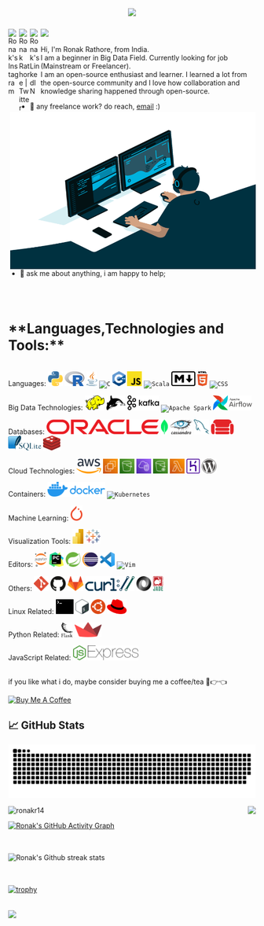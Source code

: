 <h1 align="center">
  <a href="https://git.io/typing-svg">
    <img src="https://readme-typing-svg.herokuapp.com?color=%2340A597&size=30&width=800&lines=Hey+there+!!!+I+am+Ronak+Rathore;I+love+finding+secrets+hidden+in+the+Data">
  </a>
</h1>

<a href="https://www.instagram.com/rastar14/">
  <img align="left" alt="Ronak's Instagram" width="22px" src="https://raw.githubusercontent.com/hussainweb/hussainweb/main/icons/instagram.png" />
</a>
<a href="https://twitter.com/rastar1408">
  <img align="left" alt="Ronak Rathore | Twitter" width="22px" src="https://raw.githubusercontent.com/peterthehan/peterthehan/master/assets/twitter.svg" />
</a>
<a href="https://www.linkedin.com/in/ronak-rathore-4981b0117/">
  <img align="left" alt="Ronak's LinkedIN" width="22px" src="https://raw.githubusercontent.com/peterthehan/peterthehan/master/assets/linkedin.svg" />
</a>

![](https://visitor-badge.glitch.me/badge?page_id=ronakr14.ronakr14)

Hi, I'm Ronak Rathore, from India. <br>
I am a beginner in Big Data Field. Currently looking for job (Mainstream or Freelancer).<br>
I am an open-source enthusiast and learner. I learned a lot from the open-source community and I love how collaboration and knowledge sharing happened through open-source.

<img align="right" alt="GIF" src="https://github.com/ronakr14/ronakr14/blob/main/logos/code.gif?raw=true" width="500" height="320" />

- 💼 any freelance work? do reach, [email](mailto:ronak.rathore05@gmail.com) :)
- 💬 ask me about anything, i am happy to help;

<br>
<br>
<h1> **Languages,Technologies and Tools:**  </h1>
<br>
Languages:
<code><img height="30" src="https://github.com/ronakr14/ronakr14/blob/main/logos/python.svg" alt="python" title="python" /></code>
<code><img height="30" src="https://github.com/ronakr14/ronakr14/blob/main/logos/r-lang.svg" alt="r-lang" title="r-lang" /></code>
<code><img height="30" src="https://github.com/ronakr14/ronakr14/blob/main/logos/java.svg" alt="java" title="java" /></code>
<code><img height="30" src="https://user-images.githubusercontent.com/25181517/192106070-46255bcf-65e6-4c6b-a296-bf8d0d8fb2a7.png" alt="C" title="C" /></code>
<code><img height="30" src="https://github.com/ronakr14/ronakr14/blob/main/logos/c-plusplus.svg" alt="c-plusplus" title="c-plusplus" /></code>
<code><img height="30" src="https://github.com/ronakr14/ronakr14/blob/main/logos/javascript.svg" alt="javascript" title="javascript" /></code>
<code><img height="30" src="https://user-images.githubusercontent.com/25181517/185062806-7be3b0f6-3373-44a8-be19-21ddd2307a70.png" alt="Scala" title="Scala" /></code>
<code><img height="30" src="https://github.com/ronakr14/ronakr14/blob/main/logos/markdown.svg" alt="markdown" title="markdown" /></code>
<code><img height="30" src="https://github.com/ronakr14/ronakr14/blob/main/logos/html-5.svg" alt="html-5" title="html-5" /></code>
<code><img height="30" src="https://user-images.githubusercontent.com/25181517/183898674-75a4a1b1-f960-4ea9-abcb-637170a00a75.png" alt="CSS" title="CSS" /></code>
<br>

Big Data Technologies:
<code><img height="30" src="https://github.com/ronakr14/ronakr14/blob/main/logos/hadoop.svg" alt="hadoop" title="hadoop" /></code>
<code><img height="30" src="https://github.com/ronakr14/ronakr14/blob/main/logos/hbase.svg" alt="hbase" title="hbase" /></code>
<code><img height="30" src="https://github.com/ronakr14/ronakr14/blob/main/logos/kafka.svg" alt="kafka" title="kafka" /></code>
<code><img height="30" src="https://user-images.githubusercontent.com/25181517/184357834-eba1eee1-6074-4b9c-8ed3-5373868096cc.png" alt="Apache Spark" title="Apache Spark" /></code>
<code><img height="30" src="https://github.com/ronakr14/ronakr14/blob/main/logos/airflow.svg" alt="airflow" title="airflow" /></code>
<br>

Databases:
<code><img height="30" src="https://github.com/ronakr14/ronakr14/blob/main/logos/oracle.svg" alt="oracle" title="oracle" /></code>
<code><img height="30" src="https://github.com/ronakr14/ronakr14/blob/main/logos/mongodb-icon.svg" alt="mongodb-icon" title="mongodb-icon" /></code>
<code><img height="30" src="https://github.com/ronakr14/ronakr14/blob/main/logos/cassandra.svg" alt="cassandra" title="cassandra" /></code>
<code><img height="30" src="https://github.com/ronakr14/ronakr14/blob/main/logos/mysql-icon.svg" alt="mysql-icon" title="mysql-icon" /></code>
<code><img height="30" src="https://github.com/ronakr14/ronakr14/blob/main/logos/couchdb-icon.svg" alt="couchdb-icon" title="couchdb-icon" /></code>
<code><img height="30" src="https://github.com/ronakr14/ronakr14/blob/main/logos/sqlite.svg" alt="sqlite" title="sqlite" /></code>
<code><img height="30" src="https://github.com/ronakr14/ronakr14/blob/main/logos/redis.svg" alt="redis" title="redis" /></code>
<br>

Cloud Technologies:
<code><img height="30" src="https://github.com/ronakr14/ronakr14/blob/main/logos/aws.svg" alt="aws" title="aws" /></code>
<code><img height="30" src="https://github.com/ronakr14/ronakr14/blob/main/logos/aws-ec2.svg" alt="aws-ec2" title="aws-ec2" /></code>
<code><img height="30" src="https://github.com/ronakr14/ronakr14/blob/main/logos/aws-s3.svg" alt="aws-s3" title="aws-s3" /></code>
<code><img height="30" src="https://github.com/ronakr14/ronakr14/blob/main/logos/aws-vpc.svg" alt="aws-vpc" title="aws-vpc" /></code>
<code><img height="30" src="https://github.com/ronakr14/ronakr14/blob/main/logos/aws-glacier.svg" alt="aws-glacier" title="aws-glacier" /></code>
<code><img height="30" src="https://github.com/ronakr14/ronakr14/blob/main/logos/aws-lambda.svg" alt="aws-lambda" title="aws-lambda" /></code>
<code><img height="30" src="https://github.com/ronakr14/ronakr14/blob/main/logos/heroku-icon.svg" alt="heroku-icon" title="heroku-icon" /></code>
<code><img height="30" src="https://github.com/ronakr14/ronakr14/blob/main/logos/wordpress-icon.svg" alt="wordpress-icon" title="wordpress-icon" /></code>
<br>

Containers:
<code><img height="30" src="https://github.com/ronakr14/ronakr14/blob/main/logos/docker.svg" alt="docker" title="docker" /></code>
<code><img height="30" src="https://user-images.githubusercontent.com/25181517/182534006-037f08b5-8e7b-4e5f-96b6-5d2a5558fa85.png" alt="Kubernetes" title="Kubernetes" /></code>
<br>

Machine Learning:
<code><img height="30" src="https://github.com/ronakr14/ronakr14/blob/main/logos/pytorch-icon.svg" alt="pytorch-icon" title="pytorch-icon" /></code>
<br>

Visualization Tools:
<code><img height="30" src="https://github.com/ronakr14/ronakr14/blob/main/logos/microsoft-power-bi.svg" alt="microsoft-power-bi" title="microsoft-power-bi" /></code>
<code><img height="30" src="https://github.com/ronakr14/ronakr14/blob/main/logos/tableau-icon.svg" alt="tableau-icon" title="tableau-icon" /></code>
<br>

Editors:
<code><img height="30" src="https://github.com/ronakr14/ronakr14/blob/main/logos/jupyter.svg" alt="jupyter" title="jupyter" /></code>
<code><img height="30" src="https://github.com/ronakr14/ronakr14/blob/main/logos/pycharm.svg" alt="pycharm" title="pycharm" /></code>
<code><img height="30" src="https://github.com/ronakr14/ronakr14/blob/main/logos/spring-icon.svg" alt="spring-icon" title="spring-icon" /></code>
<code><img height="30" src="https://github.com/ronakr14/ronakr14/blob/main/logos/eclipse-icon.svg" alt="eclipse-icon" title="eclipse-icon" /></code>
<code><img height="30" src="https://github.com/ronakr14/ronakr14/blob/main/logos/visual-studio-code.svg" alt="visual-studio-code" title="visual-studio-code" /></code>
<code><img height="30" src="https://user-images.githubusercontent.com/25181517/192108889-232b3431-a585-4b36-a62d-9078bd3641d9.png" alt="Vim" title="Vim" /></code>
<br>

Others:
<code><img height="30" src="https://github.com/ronakr14/ronakr14/blob/main/logos/git-icon.svg" alt="git-icon" title="git-icon" /></code>
<code><img height="30" src="https://github.com/ronakr14/ronakr14/blob/main/logos/github-icon.svg" alt="github-icon" title="github-icon" /></code>
<code><img height="30" src="https://github.com/ronakr14/ronakr14/blob/main/logos/gitlab.svg" alt="gitlab" title="gitlab" /></code>
<code><img height="30" src="https://github.com/ronakr14/ronakr14/blob/main/logos/curl.svg" alt="curl" title="curl" /></code>
<code><img height="30" src="https://github.com/ronakr14/ronakr14/blob/main/logos/json.svg" alt="json" title="json" /></code>
<code><img height="30" src="https://github.com/ronakr14/ronakr14/blob/main/logos/jade.svg" alt="jade" title="jade" /></code>
<br>

Linux Related:
<code><img height="30" src="https://github.com/ronakr14/ronakr14/blob/main/logos/terminal.svg" alt="terminal" title="terminal" /></code>
<code><img height="30" src="https://github.com/ronakr14/ronakr14/blob/main/logos/bash-icon.svg" alt="bash-icon" title="bash-icon" /></code>
<code><img height="30" src="https://github.com/ronakr14/ronakr14/blob/main/logos/ubuntu.svg" alt="ubuntu" title="ubuntu" /></code>
<code><img height="30" src="https://github.com/ronakr14/ronakr14/blob/main/logos/redhat-icon.svg" alt="redhat-icon" title="redhat-icon" /></code>
<br>

Python Related:
<code><img height="30" src="https://github.com/ronakr14/ronakr14/blob/main/logos/flask.svg" alt="flask" title="flask" /></code>
<code><img height="30" src="https://github.com/ronakr14/ronakr14/blob/main/logos/streamlit.svg" alt="streamlit" title="streamlit" /></code>
<br>

JavaScript Related:
<code><img height="30" src="https://github.com/ronakr14/ronakr14/blob/main/logos/nodejs-icon.svg" alt="nodejs-icon" title="nodejs-icon" /></code>
<code><img height="30" src="https://github.com/ronakr14/ronakr14/blob/main/logos/express.svg" alt="express" title="express" /></code>
<br>

<br>
if you like what i do, maybe consider buying me a coffee/tea 🥺👉👈

<a href="https://www.buymeacoffee.com/ronakr14" target="_blank"><img src="https://cdn.buymeacoffee.com/buttons/v2/default-red.png" alt="Buy Me A Coffee" width="150" ></a>

## &#x1f4c8; GitHub Stats
<div align="center">
  <a href="https://1999azzar.github.io/1999AZZAR/">
  <img  src="https://github.com/1999AZZAR/1999AZZAR/blob/main/resources/img/grid-snake.svg"
       alt="snake" /></a>
</div>

<p align="left"> <img src="https://github-readme-stats.vercel.app/api?username=ronakr14&show_icons=true&theme=gotham" alt="ronakr14" />

<a href="https://github.com/ronakr14/ronakr14">
  <img align="right" src="https://github-readme-stats.vercel.app/api/top-langs/?username=ronakr14&layout=compact&theme=chartreuse-dark&title_color=ffffff&text_color=c9cacc&icon_color=2bbc8a&bg_color=1d1f21" />
</a>
  
<br/>

[![Ronak's GitHub Activity Graph](https://activity-graph.herokuapp.com/graph?username=ronakr14&theme=rogue)](https://github.com/ronakr14)


<br/><br/>
![Ronak's Github streak stats](https://github-readme-streak-stats.herokuapp.com/?user=ronakr14) 

<br><br>
[![trophy](https://github-profile-trophy.vercel.app/?username=ronakr14)](https://github.com/ryo-ma/github-profile-trophy)

<br/>
<div>
  <a align="left" href="https://github.com/ronakr14/Network_Intrusion_Detection_System">
  <img align="center" src="https://github-readme-stats.vercel.app/api/pin/?username=ronakr14&repo=Network_Intrusion_Detection_System&title_color=ffffff&text_color=c9cacc&icon_color=2bbc8a&bg_color=1d1f21" />
</a> 
</div>
